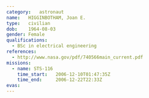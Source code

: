 ```yaml
---
category:	astronaut
name:	HIGGINBOTHAM, Joan E.
type:	civilian
dob:	1964-08-03
gender:	Female
qualifications:
  - BSc in electrical engineering
references:
  - http://www.nasa.gov/pdf/740566main_current.pdf
missions:
  - name: STS-116
    time_start:   2006-12-10T01:47:35Z
    time_end:     2006-12-22T22:33Z
evas:
---
```

